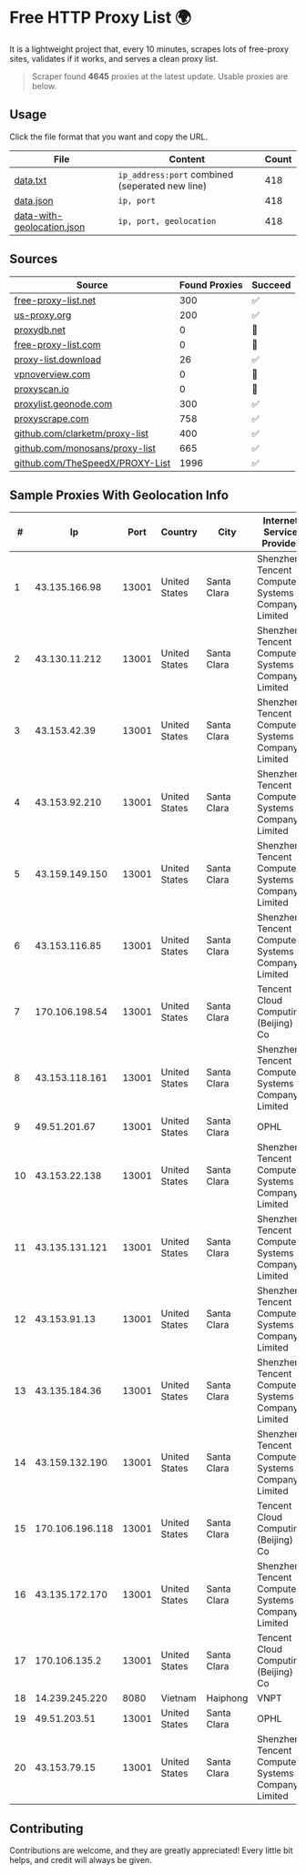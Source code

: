 
# Free HTTP Proxy List 🌍

It is a lightweight project that, every 10 minutes, scrapes lots of free-proxy sites, validates if it works, and serves a clean proxy list.


> Scraper found **4645** proxies at the latest update. Usable proxies are below.

## Usage

Click the file format that you want and copy the URL.


|File|Content|Count|
|----|-------|-----|
|[data.txt](https://raw.githubusercontent.com/themiralay/Proxy-List-World/master/data.txt)|`ip_address:port` combined (seperated new line)|418|
|[data.json](https://raw.githubusercontent.com/themiralay/Proxy-List-World/master/data.json)|`ip, port`|418|
|[data-with-geolocation.json](https://raw.githubusercontent.com/themiralay/Proxy-List-World/master/data-with-geolocation.json)|`ip, port, geolocation`|418|

## Sources

|Source|Found Proxies|Succeed|
|------|-------------|-------|
|[free-proxy-list.net](https://free-proxy-list.net)|300|✅|
|[us-proxy.org](https://www.us-proxy.org)|200|✅|
|[proxydb.net](http://proxydb.net)|0|🚫|
|[free-proxy-list.com](https://free-proxy-list.com/?page=&port=&type%5B%5D=http&type%5B%5D=https&up_time=0&search=Search)|0|🚫|
|[proxy-list.download](https://www.proxy-list.download/HTTP)|26|✅|
|[vpnoverview.com](https://vpnoverview.com/privacy/anonymous-browsing/free-proxy-servers)|0|🚫|
|[proxyscan.io](https://www.proxyscan.io)|0|🚫|
|[proxylist.geonode.com](https://proxylist.geonode.com/api/proxy-list?limit=300&page=1&sort_by=lastChecked&sort_type=desc&protocols=http,https)|300|✅|
|[proxyscrape.com](https://api.proxyscrape.com/v2/?request=displayproxies&protocol=http&timeout=10000&country=all&ssl=all&anonymity=all)|758|✅|
|[github.com/clarketm/proxy-list](https://raw.githubusercontent.com/clarketm/proxy-list/master/proxy-list-raw.txt)|400|✅|
|[github.com/monosans/proxy-list](https://raw.githubusercontent.com/monosans/proxy-list/main/proxies/http.txt)|665|✅|
|[github.com/TheSpeedX/PROXY-List](https://raw.githubusercontent.com/TheSpeedX/PROXY-List/master/http.txt)|1996|✅|


## Sample Proxies With Geolocation Info

|#|Ip|Port|Country|City|Internet Service Provider|
|-|--|----|-------|----|-------------------------|
|1|43.135.166.98|13001|United States|Santa Clara|Shenzhen Tencent Computer Systems Company Limited|
|2|43.130.11.212|13001|United States|Santa Clara|Shenzhen Tencent Computer Systems Company Limited|
|3|43.153.42.39|13001|United States|Santa Clara|Shenzhen Tencent Computer Systems Company Limited|
|4|43.153.92.210|13001|United States|Santa Clara|Shenzhen Tencent Computer Systems Company Limited|
|5|43.159.149.150|13001|United States|Santa Clara|Shenzhen Tencent Computer Systems Company Limited|
|6|43.153.116.85|13001|United States|Santa Clara|Shenzhen Tencent Computer Systems Company Limited|
|7|170.106.198.54|13001|United States|Santa Clara|Tencent Cloud Computing (Beijing) Co|
|8|43.153.118.161|13001|United States|Santa Clara|Shenzhen Tencent Computer Systems Company Limited|
|9|49.51.201.67|13001|United States|Santa Clara|OPHL|
|10|43.153.22.138|13001|United States|Santa Clara|Shenzhen Tencent Computer Systems Company Limited|
|11|43.135.131.121|13001|United States|Santa Clara|Shenzhen Tencent Computer Systems Company Limited|
|12|43.153.91.13|13001|United States|Santa Clara|Shenzhen Tencent Computer Systems Company Limited|
|13|43.135.184.36|13001|United States|Santa Clara|Shenzhen Tencent Computer Systems Company Limited|
|14|43.159.132.190|13001|United States|Santa Clara|Shenzhen Tencent Computer Systems Company Limited|
|15|170.106.196.118|13001|United States|Santa Clara|Tencent Cloud Computing (Beijing) Co|
|16|43.135.172.170|13001|United States|Santa Clara|Shenzhen Tencent Computer Systems Company Limited|
|17|170.106.135.2|13001|United States|Santa Clara|Tencent Cloud Computing (Beijing) Co|
|18|14.239.245.220|8080|Vietnam|Haiphong|VNPT|
|19|49.51.203.51|13001|United States|Santa Clara|OPHL|
|20|43.153.79.15|13001|United States|Santa Clara|Shenzhen Tencent Computer Systems Company Limited|



## Contributing

Contributions are welcome, and they are greatly appreciated! Every
little bit helps, and credit will always be given.

